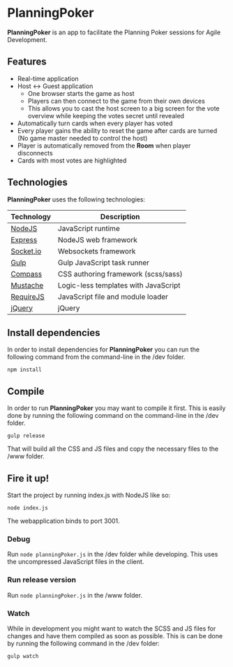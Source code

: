 PlanningPoker
==============
__PlanningPoker__ is an app to facilitate the Planning Poker sessions for Agile Development.

## Features
* Real-time application
* Host <-> Guest application
  * One browser starts the game as host
  * Players can then connect to the game from their own devices
  * This allows you to cast the host screen to a big screen for the vote overview while keeping the votes secret until revealed
* Automatically turn cards when every player has voted
* Every player gains the ability to reset the game after cards are turned (No game master needed to control the host)
* Player is automatically removed from the __Room__ when player disconnects
* Cards with most votes are highlighted

## Technologies
__PlanningPoker__ uses the following technologies:

| Technology                                                    | Description                           |
| ------------------------------------------------------------- | ------------------------------------- |
| [NodeJS](https://nodejs.org)                                  | JavaScript runtime                    |
| [Express](http://expressjs.com/)                              | NodeJS web framework                  |
| [Socket.io](http://socket.io/)                                | Websockets framework                  |
| [Gulp](http://gulpjs.com/)                                    | Gulp JavaScript task runner           |
| [Compass](http://compass-style.org)                           | CSS authoring framework (scss/sass)   |
| [Mustache](https://github.com/janl/mustache.js)               | Logic-less templates with JavaScript  |
| [RequireJS](http://requirejs.org)                             | JavaScript file and module loader     |
| [jQuery](http://jquery.com)                                   | jQuery                                |

## Install dependencies
In order to install dependencies for __PlanningPoker__ you can run the following command from the command-line 
in the /dev folder.
```
npm install
```

## Compile
In order to run __PlanningPoker__ you may want to compile it first. 
This is easily done by running the following command on the command-line in the /dev folder.
```
gulp release
```
That will build all the CSS and JS files and copy the necessary files to the /www folder.

## Fire it up!
Start the project by running index.js with NodeJS like so:
```
node index.js
```
The webapplication binds to port 3001.

### Debug
Run `node planningPoker.js` in the /dev folder while developing. This uses the uncompressed JavaScript files in the client.

### Run release version
Run `node planningPoker.js` in the /www folder.

### Watch
While in development you might want to watch the SCSS and JS files for changes and have them compiled as soon as possible.
This is can be done by running the following command in the /dev folder:
```
gulp watch
```
